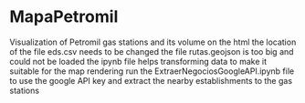 # MapaPetromil
Visualization of Petromil gas stations and its volume
on the html the location of the file eds.csv needs to be changed the file rutas.geojson is too big and could not be loaded
the ipynb file helps transforming  data to make it suitable for the map rendering
run the ExtraerNegociosGoogleAPI.ipynb file to use the google API key and extract the nearby establishments to the gas stations

